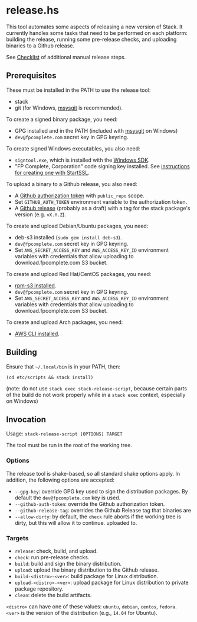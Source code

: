 release.hs
==========

This tool automates some aspects of releasing a new version of Stack. It
currently handles some tasks that need to be performed on each platform:
building the release, running some pre-release checks, and uploading binaries to
a Github release.

See [Checklist](../../doc/MAINTAINER_GUIDE.md) of
additional manual release steps.

Prerequisites
-------------

These must be installed in the PATH to use the release tool:

- stack
- git (for Windows, [msysgit](https://msysgit.github.io) is recommended).

To create a signed binary package, you need:

- GPG installed and in the PATH (included with
  [msysgit](https://msysgit.github.io) on Windows)
- `dev@fpcomplete.com` secret key in GPG keyring.

To create signed Windows executables, you also need:

- `signtool.exe`, which is installed with the
  [Windows SDK](http://microsoft.com/en-us/download/confirmation.aspx?id=8279).
- "FP Complete, Corporation" code signing key installed. See
  [instructions for creating one with StartSSL](https://forum.startcom.org/viewtopic.php?p=5480&sid=143a360f30427e979f6c5b05c2df82cc#p5480).

To upload a binary to a Github release, you also need:

- A [Github authorization token](https://github.com/settings/tokens) with
  `public_repo` scope.
- Set `GITHUB_AUTH_TOKEN` environment variable to the authorization token.
- A [Github release](https://github.com/commercialhaskell/stack/releases)
  (probably as a draft) with a tag for the stack package's version (e.g.
  `vX.Y.Z`).

To create and upload Debian/Ubuntu packages, you need:

- deb-s3 installed (`sudo gem install deb-s3`).
- `dev@fpcomplete.com` secret key in GPG keyring.
- Set `AWS_SECRET_ACCESS_KEY` and `AWS_ACCESS_KEY_ID` environment variables with
  credentials that allow uploading to download.fpcomplete.com S3 bucket.

To create and upload Red Hat/CentOS packages, you need:

- [rpm-s3 installed](https://github.com/crohr/rpm-s3).
- `dev@fpcomplete.com` secret key in GPG keyring.
- Set `AWS_SECRET_ACCESS_KEY` and `AWS_ACCESS_KEY_ID` environment variables with
  credentials that allow uploading to download.fpcomplete.com S3 bucket.

To create and upload Arch packages, you need:

- [AWS CLI installed](http://docs.aws.amazon.com/cli/latest/userguide/installing.html).

Building
--------

Ensure that `~/.local/bin` is in your PATH, then:

    (cd etc/scripts && stack install)

(note: do not use `stack exec stack-release-script`, because certain parts of
the build do not work properly while in a `stack exec` context, especially on
Windows)

Invocation
----------

Usage: `stack-release-script [OPTIONS] TARGET`

The tool must be run in the root of the working tree.

### Options

The release tool is shake-based, so all standard shake options apply. In
addition, the following options are accepted:

* `--gpg-key`: override GPG key used to sign the distribution packages. By
  default the `dev@fpcomplete.com` key is used.
* `--github-auth-token`: override the Github authorization token.
* `--github-release-tag`: overrides the Github Release tag that binaries are
* `--allow-dirty`: by default, the `check` rule aborts if the working tree is
  dirty, but this will allow it to continue.
  uploaded to.

### Targets

* `release`: check, build, and upload.
* `check`: run pre-release checks.
* `build`: build and sign the binary distribution.
* `upload`: upload the binary distribution to the Github release.
* `build-<distro>-<ver>`: build package for Linux distribution.
* `upload-<distro>-<ver>`: upload package for Linux distribution to private package repository.
* `clean`: delete the build artifacts.

`<distro>` can have one of these values: `ubuntu`, `debian`, `centos`, `fedora`.  
`<ver>` is the version of the distribution (e.g., `14.04` for Ubuntu).
